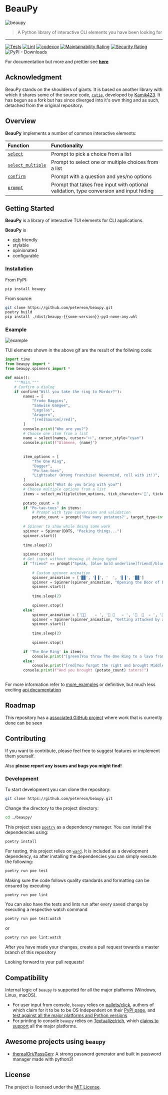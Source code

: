 # BeauPy

![beaupy](https://user-images.githubusercontent.com/47027005/185082011-cb588f57-d38f-42d8-8312-3981ae1bc479.png)

> A Python library of interactive CLI elements you have been looking for

---

[![Tests](https://github.com/petereon/beaupy/actions/workflows/python-test.yml/badge.svg)](https://github.com/petereon/beaupy/actions/workflows/python-test.yml)
[![Lint](https://github.com/petereon/beaupy/actions/workflows/python-lint.yml/badge.svg)](https://github.com/petereon/beaupy/actions/workflows/python-lint.yml)
[![codecov](https://codecov.io/gh/petereon/beaupy/branch/master/graph/badge.svg?token=HSG6MGTXBC)](https://codecov.io/gh/petereon/beaupy)
[![Maintainability Rating](https://sonarcloud.io/api/project_badges/measure?project=petereon_beaupy&metric=sqale_rating)](https://sonarcloud.io/summary/new_code?id=petereon_beaupy)
[![Security Rating](https://sonarcloud.io/api/project_badges/measure?project=petereon_beaupy&metric=security_rating)](https://sonarcloud.io/summary/new_code?id=petereon_beaupy)
![PyPI - Downloads](https://img.shields.io/pypi/dm/beaupy?color=g&label=%F0%9F%93%A5%20Downloads)

For documentation but more and prettier see [**here**](https://petereon.github.io/beaupy/)

## Acknowledgment

BeauPy stands on the shoulders of giants. It is based on another library with which it shares some of the source code, [`cutie`](https://github.com/kamik423/cutie), developed by [Kamik423](https://github.com/Kamik423). It has begun as a fork but has since diverged into it's own thing and as such, detached from the original repository.

## Overview

**BeauPy** implements a number of common interactive elements:

| Function                                                                                                  | Functionality                                                                              |
|:----------------------------------------------------------------------------------------------------------|:------------------------------------------------------------------------------------------|
| [`select`](https://petereon.github.io/beaupy/api/#select)                        | Prompt to pick a choice from a list                                                        |
| [`select_multiple`](https://petereon.github.io/beaupy/api/#select_multiple)      | Prompt to select one or multiple choices from a list                                       |
| [`confirm`](https://petereon.github.io/beaupy/api/#confirm)                      | Prompt with a question and yes/no options                                                  |
| [`prompt`](https://petereon.github.io/beaupy/api/#prompt)                        | Prompt that takes free input with optional validation, type conversion and input hiding |

## Getting Started

**BeauPy** is a library of interactive TUI elements for CLI applications.

**BeauPy** is

- [rich](https://rich.readthedocs.io/en/stable/) friendly
- stylable
- opinionated
- configurable

### Installation

From PyPI:

```sh
pip install beaupy
```

From source:

```sh
git clone https://github.com/petereon/beaupy.git
poetry build
pip install ./dist/beaupy-{{some-version}}-py3-none-any.whl
```

### Example

![example](https://raw.githubusercontent.com/petereon/beaupy/master/example.gif)

TUI elements shown in the above gif are the result of the follwing code:

```python
import time
from beaupy import *
from beaupy.spinners import *

def main():
    """Main."""
    # Confirm a dialog
    if confirm("Will you take the ring to Mordor?"):
        names = [
            "Frodo Baggins",
            "Samwise Gamgee",
            "Legolas",
            "Aragorn",
            "[red]Sauron[/red]",
        ]
        console.print("Who are you?")
        # Choose one item from a list
        name = select(names, cursor="🢧", cursor_style="cyan")
        console.print(f"Alámenë, {name}")
        
        
        item_options = [
            "The One Ring",
            "Dagger",
            "Po-tae-toes",
            "Lightsaber (Wrong franchise! Nevermind, roll with it!)",
        ]
        console.print("What do you bring with you?")
        # Choose multiple options from a list
        items = select_multiple(item_options, tick_character='🎒', ticked_indices=[0], maximal_count=3)
        
        potato_count = 0
        if "Po-tae-toes" in items:
            # Prompt with type conversion and validation
            potato_count = prompt('How many potatoes?', target_type=int, validator=lambda count: count > 0)
        
        # Spinner to show while doing some work
        spinner = Spinner(DOTS, "Packing things...")
        spinner.start()
        
        time.sleep(2)
        
        spinner.stop()
        # Get input without showing it being typed
        if "friend" == prompt("Speak, [blue bold underline]friend[/blue bold underline], and enter", secure=True).lower():
            
            # Custom spinner animation
            spinner_animation = ['▉▉', '▌▐', '  ', '▌▐', '▉▉']
            spinner = Spinner(spinner_animation, "Opening the Door of Durin...")
            spinner.start()
            
            time.sleep(2)
            
            spinner.stop()
        else:
            spinner_animation = ['🐙🌊    ⚔️ ', '🐙 🌊   ⚔️ ', '🐙  🌊  ⚔️ ', '🐙   🌊 ⚔️ ', '🐙    🌊⚔️ ']
            spinner = Spinner(spinner_animation, "Getting attacked by an octopus...")
            spinner.start()
            
            time.sleep(2)
            
            spinner.stop()

        if 'The One Ring' in items:
            console.print("[green]You throw The One Ring to a lava from an eagle![/green]")
        else:
            console.print("[red]You forgot the right and brought Middle-Earth to its knees![/red]")
        console.print(f"And you brought {potato_count} taters!")
        
```

For more information refer to [more_examples](https://petereon.github.io/beaupy/examples/) or definitive, but much less exciting [api documentation](https://petereon.github.io/beaupy/api/)

## Roadmap

This repository has a [associated GitHub project](https://github.com/users/petereon/projects/3/views/1) where work that is currently done can be seen

## Contributing

If you want to contribute, please feel free to suggest features or implement them yourself.

Also **please report any issues and bugs you might find!**

### Development

To start development you can clone the repository:

```sh
git clone https://github.com/petereon/beaupy.git
```

Change the directory to the project directory:

```sh
cd ./beaupy/
```

This project uses [`poetry`](https://python-poetry.org/) as a dependency manager. You can install the dependencies using:

```sh
poetry install
```

For testing, this project relies on [`ward`](https://github.com/darrenburns/ward). It is included as a development dependency, so
after installing the dependencies you can simply execute the following:

```sh
poetry run poe test
```

Making sure the code follows quality standards and formatting can be ensured by executing

```sh
poetry run poe lint
```

You can also have the tests and lints run after every saved change by executing a respective watch command

```sh
poetry run poe test:watch
```

or

```sh
poetry run poe lint:watch
```

After you have made your changes, create a pull request towards a master branch of this repository

Looking forward to your pull requests!

## Compatibility

Internal logic of `beaupy` is supported for all the major platforms (Windows, Linux, macOS).

- For user input from console, `beaupy` relies on [pallets/click](https://github.com/pallets/click), authors of which claim for it to be to be OS Independent on their [PyPI page](https://pypi.org/project/click/), and [test against all the major platforms and Python versions](https://github.com/pallets/click/actions/runs/326780007)
- For printing to console `beaupy` relies on [Textualize/rich](https://github.com/Textualize/rich), which [claims to support](https://github.com/Textualize/rich#compatibility) all the major platforms.

## Awesome projects using `beaupy`

- [therealOri/PassGen](https://github.com/therealOri/PassGen): A strong password generator and built in password manager made with python3!

## License

The project is licensed under the [MIT License](LICENSE).
